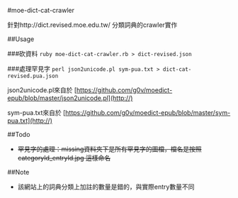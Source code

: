 #moe-dict-cat-crawler

針對http://dict.revised.moe.edu.tw/ 分類詞典的crawler實作

##Usage

###砍資料
`ruby moe-dict-cat-crawler.rb > dict-revised.json`

###處理罕見字
`perl json2unicode.pl sym-pua.txt > dict-cat-revised.pua.json`

json2unicode.pl來自於 [https://github.com/g0v/moedict-epub/blob/master/json2unicode.pl](http://)

sym-pua.txt來自於 [https://github.com/g0v/moedict-epub/blob/master/sym-pua.txt](http://)

##Todo

* ~~罕見字的處理：missing資料夾下是所有罕見字的圖檔，檔名是按照 categoryId_entryId.jpg 這樣命名~~
	
##Note

* 該網站上的詞典分類上加註的數量是錯的，與實際entry數量不同 
